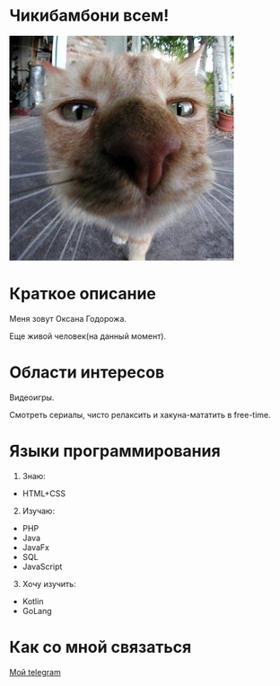 # Чикибамбони всем!

 ![image](/images/ava.jpg)

# Краткое описание

Меня зовут Оксана Годорожа.

Еще живой человек(на данный момент).

# Области интересов 

Видеоигры. 

Cмотреть сериалы, чисто релаксить и хакуна-мататить в free-time.

# Языки программирования

1. Знаю:

- HTML+CSS

2. Изучаю:

- PHP
- Java
- JavaFx
- SQL
- JavaScript

3. Хочу изучить:

- Kotlin
- GoLang

# Как со мной связаться

[Мой telegram](https://t.me/Oxyge_0)
